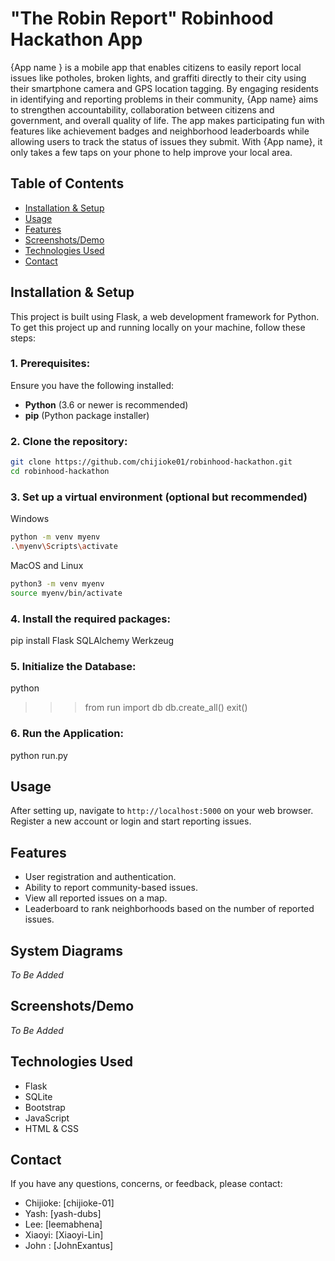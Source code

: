 # "The Robin Report" Robinhood Hackathon App
{App name } is a mobile app that enables citizens to easily report local issues like potholes, broken lights, and graffiti directly to their city using their smartphone camera and GPS location tagging. 
By engaging residents in identifying and reporting problems in their community, {App name} aims to strengthen accountability, collaboration between citizens and government, and overall quality of life. 
The app makes participating fun with features like achievement badges and neighborhood leaderboards while allowing users to track the status of issues they submit. 
With {App name}, it only takes a few taps on your phone to help improve your local area.

## Table of Contents
- [Installation & Setup](#installation--setup)
- [Usage](#usage)
- [Features](#features)
- [Screenshots/Demo](#screenshotsdemo)
- [Technologies Used](#technologies-used)
- [Contact](#contact)

## Installation & Setup

This project is built using Flask, a web development framework for Python. To get this project up and running locally on your machine, follow these steps:

### 1. Prerequisites:

Ensure you have the following installed:
- **Python** (3.6 or newer is recommended)
- **pip** (Python package installer)

### 2. Clone the repository:

```bash
git clone https://github.com/chijioke01/robinhood-hackathon.git
cd robinhood-hackathon
```

### 3.  Set up a virtual environment (optional but recommended)

Windows
```bash
python -m venv myenv
.\myenv\Scripts\activate
```

MacOS and Linux 

```bash
python3 -m venv myenv
source myenv/bin/activate

```

### 4. Install the required packages:
pip install Flask SQLAlchemy Werkzeug


### 5. Initialize the Database:
python
>>> from run import db
>>> db.create_all()
>>> exit()

### 6. Run the Application:
python run.py

## Usage
After setting up, navigate to `http://localhost:5000` on your web browser. Register a new account or login and start reporting issues.

## Features
- User registration and authentication.
- Ability to report community-based issues.
- View all reported issues on a map.
- Leaderboard to rank neighborhoods based on the number of reported issues.

## System Diagrams 
*To Be Added*

## Screenshots/Demo
*To Be Added*

## Technologies Used
- Flask
- SQLite
- Bootstrap
- JavaScript
- HTML & CSS

## Contact
If you have any questions, concerns, or feedback, please contact:

- Chijioke: [chijioke-01]
- Yash: [yash-dubs] 
- Lee: [leemabhena]
- Xiaoyi: [Xiaoyi-Lin]
- John : [JohnExantus]

